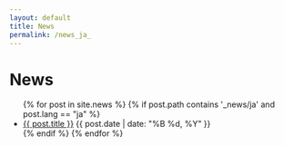 ```yaml
---
layout: default
title: News
permalink: /news_ja_
---
```


<h1>News</h1>
<ul>
  {% for post in site.news %}
    {% if post.path contains '_news/ja' and post.lang == "ja" %}
      <li>
        <a href="{{ post.url }}">{{ post.title }}</a>
        <span>{{ post.date | date: "%B %d, %Y" }}</span>
      </li>
    {% endif %}
  {% endfor %}
</ul>